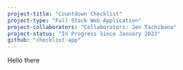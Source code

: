 ```yaml
---
project-title: "Countdown Checklist"
project-type: "Full Stack Web Application"
project-collaborators: "Collaborators: Jen Tachibana"
project-status: "In Progress Since January 2023"
github: "checklist-app"
---
```


Hello there
